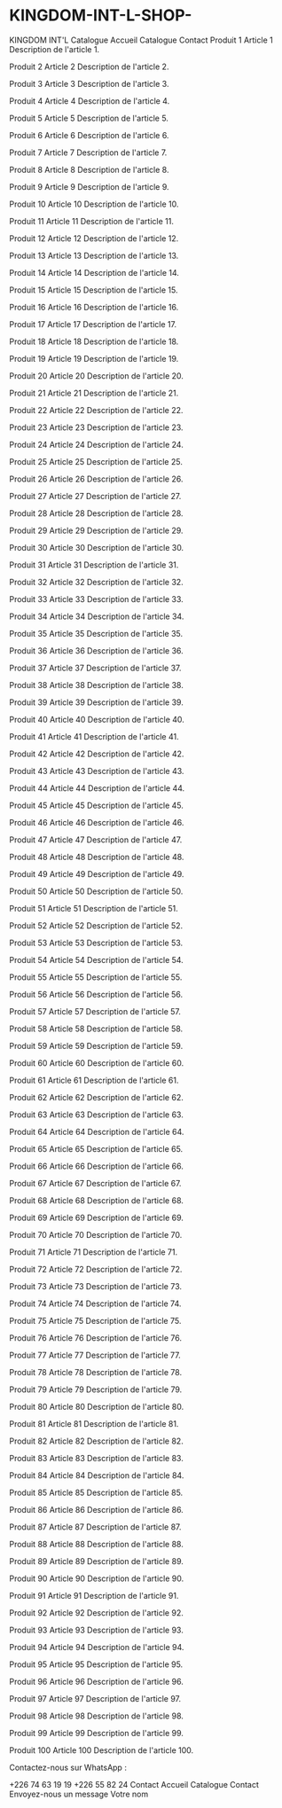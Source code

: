 # KINGDOM-INT-L-SHOP-
KINGDOM INT'L 
Catalogue
Accueil Catalogue Contact
Produit 1
Article 1
Description de l'article 1.

Produit 2
Article 2
Description de l'article 2.

Produit 3
Article 3
Description de l'article 3.

Produit 4
Article 4
Description de l'article 4.

Produit 5
Article 5
Description de l'article 5.

Produit 6
Article 6
Description de l'article 6.

Produit 7
Article 7
Description de l'article 7.

Produit 8
Article 8
Description de l'article 8.

Produit 9
Article 9
Description de l'article 9.

Produit 10
Article 10
Description de l'article 10.

Produit 11
Article 11
Description de l'article 11.

Produit 12
Article 12
Description de l'article 12.

Produit 13
Article 13
Description de l'article 13.

Produit 14
Article 14
Description de l'article 14.

Produit 15
Article 15
Description de l'article 15.

Produit 16
Article 16
Description de l'article 16.

Produit 17
Article 17
Description de l'article 17.

Produit 18
Article 18
Description de l'article 18.

Produit 19
Article 19
Description de l'article 19.

Produit 20
Article 20
Description de l'article 20.

Produit 21
Article 21
Description de l'article 21.

Produit 22
Article 22
Description de l'article 22.

Produit 23
Article 23
Description de l'article 23.

Produit 24
Article 24
Description de l'article 24.

Produit 25
Article 25
Description de l'article 25.

Produit 26
Article 26
Description de l'article 26.

Produit 27
Article 27
Description de l'article 27.

Produit 28
Article 28
Description de l'article 28.

Produit 29
Article 29
Description de l'article 29.

Produit 30
Article 30
Description de l'article 30.

Produit 31
Article 31
Description de l'article 31.

Produit 32
Article 32
Description de l'article 32.

Produit 33
Article 33
Description de l'article 33.

Produit 34
Article 34
Description de l'article 34.

Produit 35
Article 35
Description de l'article 35.

Produit 36
Article 36
Description de l'article 36.

Produit 37
Article 37
Description de l'article 37.

Produit 38
Article 38
Description de l'article 38.

Produit 39
Article 39
Description de l'article 39.

Produit 40
Article 40
Description de l'article 40.

Produit 41
Article 41
Description de l'article 41.

Produit 42
Article 42
Description de l'article 42.

Produit 43
Article 43
Description de l'article 43.

Produit 44
Article 44
Description de l'article 44.

Produit 45
Article 45
Description de l'article 45.

Produit 46
Article 46
Description de l'article 46.

Produit 47
Article 47
Description de l'article 47.

Produit 48
Article 48
Description de l'article 48.

Produit 49
Article 49
Description de l'article 49.

Produit 50
Article 50
Description de l'article 50.

Produit 51
Article 51
Description de l'article 51.

Produit 52
Article 52
Description de l'article 52.

Produit 53
Article 53
Description de l'article 53.

Produit 54
Article 54
Description de l'article 54.

Produit 55
Article 55
Description de l'article 55.

Produit 56
Article 56
Description de l'article 56.

Produit 57
Article 57
Description de l'article 57.

Produit 58
Article 58
Description de l'article 58.

Produit 59
Article 59
Description de l'article 59.

Produit 60
Article 60
Description de l'article 60.

Produit 61
Article 61
Description de l'article 61.

Produit 62
Article 62
Description de l'article 62.

Produit 63
Article 63
Description de l'article 63.

Produit 64
Article 64
Description de l'article 64.

Produit 65
Article 65
Description de l'article 65.

Produit 66
Article 66
Description de l'article 66.

Produit 67
Article 67
Description de l'article 67.

Produit 68
Article 68
Description de l'article 68.

Produit 69
Article 69
Description de l'article 69.

Produit 70
Article 70
Description de l'article 70.

Produit 71
Article 71
Description de l'article 71.

Produit 72
Article 72
Description de l'article 72.

Produit 73
Article 73
Description de l'article 73.

Produit 74
Article 74
Description de l'article 74.

Produit 75
Article 75
Description de l'article 75.

Produit 76
Article 76
Description de l'article 76.

Produit 77
Article 77
Description de l'article 77.

Produit 78
Article 78
Description de l'article 78.

Produit 79
Article 79
Description de l'article 79.

Produit 80
Article 80
Description de l'article 80.

Produit 81
Article 81
Description de l'article 81.

Produit 82
Article 82
Description de l'article 82.

Produit 83
Article 83
Description de l'article 83.

Produit 84
Article 84
Description de l'article 84.

Produit 85
Article 85
Description de l'article 85.

Produit 86
Article 86
Description de l'article 86.

Produit 87
Article 87
Description de l'article 87.

Produit 88
Article 88
Description de l'article 88.

Produit 89
Article 89
Description de l'article 89.

Produit 90
Article 90
Description de l'article 90.

Produit 91
Article 91
Description de l'article 91.

Produit 92
Article 92
Description de l'article 92.

Produit 93
Article 93
Description de l'article 93.

Produit 94
Article 94
Description de l'article 94.

Produit 95
Article 95
Description de l'article 95.

Produit 96
Article 96
Description de l'article 96.

Produit 97
Article 97
Description de l'article 97.

Produit 98
Article 98
Description de l'article 98.

Produit 99
Article 99
Description de l'article 99.

Produit 100
Article 100
Description de l'article 100.

Contactez-nous sur WhatsApp :

+226 74 63 19 19 +226 55 82 24 
Contact
Accueil Catalogue Contact
Envoyez-nous un message
Votre nom
